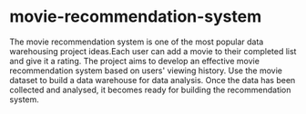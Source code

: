 # movie-recommendation-system
The movie recommendation system is one of the most popular data warehousing project ideas.Each user can add a movie to their completed list and give it a rating. The project aims to develop an effective movie recommendation system based on users' viewing history. Use the movie dataset to build a data warehouse for data analysis. Once the data has been collected and analysed, it becomes ready for building the recommendation system.
